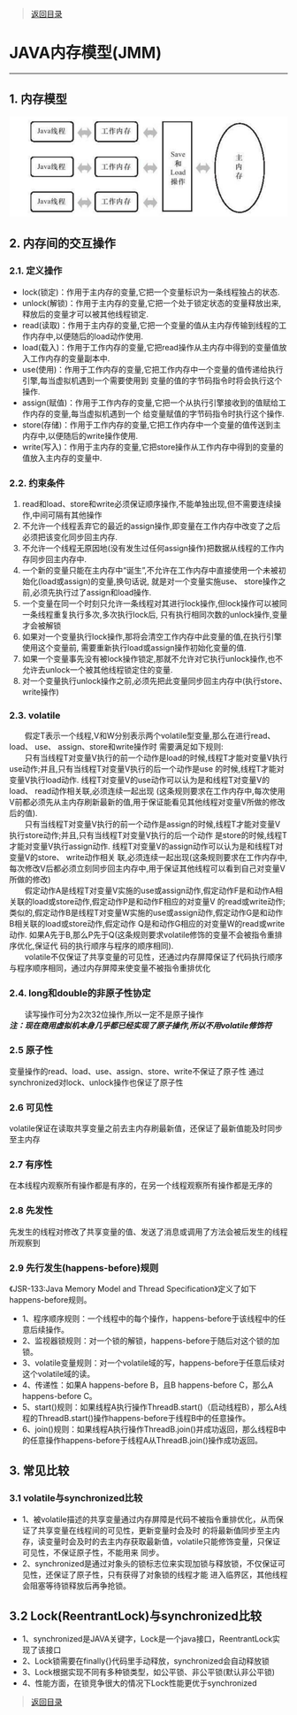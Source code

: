 > [返回目录](https://github.com/Crab2died/jdepth)

#                                                   JAVA内存模型(JMM)
----
## 1. 内存模型
 ![内存模型](https://raw.githubusercontent.com/Crab2died/jdepth/master/src/main/java/com/github/jvm/concurrent/java%E5%86%85%E5%AD%98%E6%A8%A1%E5%9E%8B.png)

## 2. 内存间的交互操作
### 2.1. 定义操作
   * lock(锁定)：作用于主内存的变量,它把一个变量标识为一条线程独占的状态.
   * unlock(解锁)：作用于主内存的变量,它把一个处于锁定状态的变量释放出来,释放后的变量才可以被其他线程锁定.
   * read(读取)：作用于主内存的变量,它把一个变量的值从主内存传输到线程的工作内存中,以便随后的load动作使用.
   * load(载入)：作用于工作内存的变量,它把read操作从主内存中得到的变量值放入工作内存的变量副本中.
   * use(使用)：作用于工作内存的变量,它把工作内存中一个变量的值传递给执行引擎,每当虚拟机遇到一个需要使用到
     变量的值的字节码指令时将会执行这个操作.
   * assign(赋值)：作用于工作内存的变量,它把一个从执行引擎接收到的值赋给工作内存的变量,每当虚拟机遇到一个
     给变量赋值的字节码指令时执行这个操作.
   * store(存储)：作用于工作内存的变量,它把工作内存中一个变量的值传送到主内存中,以便随后的write操作使用.
   * write(写入)：作用于主内存的变量,它把store操作从工作内存中得到的变量的值放入主内存的变量中.
   
### 2.2. 约束条件
   1. read和load、store和write必须保证顺序操作,不能单独出现,但不需要连续操作,中间可隔有其他操作
   2. 不允许一个线程丢弃它的最近的assign操作,即变量在工作内存中改变了之后必须把该变化同步回主内存.
   3. 不允许一个线程无原因地(没有发生过任何assign操作)把数据从线程的工作内存同步回主内存中.
   4. 一个新的变量只能在主内存中“诞生”,不允许在工作内存中直接使用一个未被初始化(load或assign)的变量,换句话说,
      就是对一个变量实施use、 store操作之前,必须先执行过了assign和load操作.
   5. 一个变量在同一个时刻只允许一条线程对其进行lock操作,但lock操作可以被同一条线程重复执行多次,多次执行lock后,
      只有执行相同次数的unlock操作,变量才会被解锁
   6. 如果对一个变量执行lock操作,那将会清空工作内存中此变量的值,在执行引擎使用这个变量前,
      需要重新执行load或assign操作初始化变量的值.
   7. 如果一个变量事先没有被lock操作锁定,那就不允许对它执行unlock操作,也不允许去unlock一个被其他线程锁定住的变量.
   8. 对一个变量执行unlock操作之前,必须先把此变量同步回主内存中(执行store、 write操作)
   
### 2.3. volatile
   &emsp;&emsp;假定T表示一个线程,V和W分别表示两个volatile型变量,那么在进行read、 load、 use、 assign、store和write操作时
   需要满足如下规则:  
   &emsp;&emsp;只有当线程T对变量V执行的前一个动作是load的时候,线程T才能对变量V执行use动作;并且,只有当线程T对变量V执行的后一个动作是use
   的时候,线程T才能对变量V执行load动作. 线程T对变量V的use动作可以认为是和线程T对变量V的load、 read动作相关联,必须连续一起出现
   (这条规则要求在工作内存中,每次使用V前都必须先从主内存刷新最新的值,用于保证能看见其他线程对变量V所做的修改后的值).  
   &emsp;&emsp;只有当线程T对变量V执行的前一个动作是assign的时候,线程T才能对变量V执行store动作;并且,只有当线程T对变量V执行的后一个动作
   是store的时候,线程T才能对变量V执行assign动作. 线程T对变量V的assign动作可以认为是和线程T对变量V的store、 write动作相关
   联,必须连续一起出现(这条规则要求在工作内存中,每次修改V后都必须立刻同步回主内存中,用于保证其他线程可以看到自己对变量V所做的修改)  
   &emsp;&emsp;假定动作A是线程T对变量V实施的use或assign动作,假定动作F是和动作A相关联的load或store动作,假定动作P是和动作F相应的对变量V
   的read或write动作;类似的,假定动作B是线程T对变量W实施的use或assign动作,假定动作G是和动作B相关联的load或store动作,假定动作
   Q是和动作G相应的对变量W的read或write动作. 如果A先于B,那么P先于Q(这条规则要求volatile修饰的变量不会被指令重排序优化,保证代
   码的执行顺序与程序的顺序相同).  
   &emsp;&emsp;volatile不仅保证了共享变量的可见性，还通过内存屏障保证了代码执行顺序与程序顺序相同，通过内存屏障来使变量不被指令重排优化
   
### 2.4. long和double的非原子性协定
  &emsp;&emsp;读写操作可分为2次32位操作,所以一定不是原子操作  
  **_注：现在商用虚拟机本身几乎都已经实现了原子操作,所以不用volatile修饰符_**
  
### 2.5 原子性
  变量操作的read、load、use、assign、store、write不保证了原子性
  通过synchronized对lock、unlock操作也保证了原子性
  
### 2.6 可见性
  volatile保证在读取共享变量之前去主内存刷最新值，还保证了最新值能及时同步至主内存
  
### 2.7 有序性
  在本线程内观察所有操作都是有序的，在另一个线程观察所有操作都是无序的
  
### 2.8 先发性
  先发生的线程对修改了共享变量的值、发送了消息或调用了方法会被后发生的线程所观察到  

### 2.9 先行发生(happens-before)规则
  《JSR-133:Java Memory Model and Thread Specification》定义了如下happens-before规则。 
  - 1、程序顺序规则：一个线程中的每个操作，happens-before于该线程中的任意后续操作。
  - 2、监视器锁规则：对一个锁的解锁，happens-before于随后对这个锁的加锁。
  - 3、volatile变量规则：对一个volatile域的写，happens-before于任意后续对这个volatile域的读。
  - 4、传递性：如果A happens-before B，且B happens-before C，那么A happens-before C。
  - 5、start()规则：如果线程A执行操作ThreadB.start()（启动线程B），那么A线程的ThreadB.start()操作happens-before于线程B中的任意操作。
  - 6、join()规则：如果线程A执行操作ThreadB.join()并成功返回，那么线程B中的任意操作happens-before于线程A从ThreadB.join()操作成功返回。

## 3. 常见比较
### 3.1 volatile与synchronized比较
  - 1、被volatile描述的共享变量通过内存屏障是代码不被指令重排优化，从而保证了共享变量在线程间的可见性，更新变量时会及时
  的将最新值同步至主内存，读变量时会及时的去主内存获取最新值，volatile只能修饰变量，只保证可见性，不保证原子性，不能用来
  同步。
  - 2、synchronized是通过对象头的锁标志位来实现加锁与释放锁，不仅保证可见性，还保证了原子性，只有获得了对象锁的线程才能
  进入临界区，其他线程会阻塞等待锁释放后再争抢锁。
 
##  3.2 Lock(ReentrantLock)与synchronized比较
  - 1、synchronized是JAVA关键字，Lock是一个java接口，ReentrantLock实现了该接口
  - 2、Lock锁需要在finally{}代码里手动释放，synchronized会自动释放锁
  - 3、Lock根据实现不同有多种锁类型，如公平锁、非公平锁(默认非公平锁)
  - 4、性能方面，在锁竞争很大的情况下Lock性能更优于synchronized
    
> [返回目录](https://github.com/Crab2died/jdepth)
